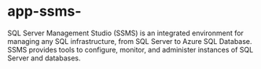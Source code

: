 # app-ssms-
SQL Server Management Studio (SSMS) is an integrated environment for managing any SQL infrastructure, from SQL Server to Azure SQL Database. SSMS provides tools to configure, monitor, and administer instances of SQL Server and databases.
